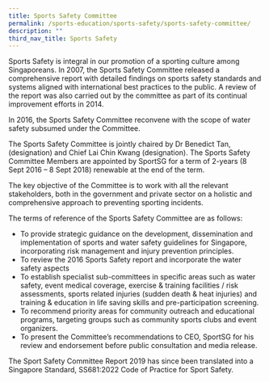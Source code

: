 ```yaml
---
title: Sports Safety Committee
permalink: /sports-education/sports-safety/sports-safety-committee/
description: ""
third_nav_title: Sports Safety
---
```

Sports Safety is integral in our promotion of a sporting culture among Singaporeans. In 2007, the Sports Safety Committee released a comprehensive report with detailed findings on sports safety standards and systems aligned with international best practices to the public. A review of the report was also carried out by the committee as part of its continual improvement efforts in 2014.

In 2016, the Sports Safety Committee reconvene with the scope of water safety subsumed under the Committee.

The Sports Safety Committee is jointly chaired by Dr Benedict Tan, (designation) and Chief Lai Chin Kwang (designation). The Sports Safety Committee Members are appointed by SportSG for a term of 2-years (8 Sept 2016 – 8 Sept 2018) renewable at the end of the term. 

The key objective of the Committee is to work with all the relevant stakeholders, both in the government and private sector on a holistic and comprehensive approach to preventing sporting incidents. 

The terms of reference of the Sports Safety Committee are as follows:  

*   To provide strategic guidance on the development, dissemination and implementation of sports and water safety guidelines for Singapore, incorporating risk management and injury prevention principles.
*   To review the 2016 Sports Safety report and incorporate the water safety aspects
*   To establish specialist sub-committees in specific areas such as water safety, event medical coverage, exercise & training facilities / risk assessments, sports related injuries (sudden death & heat injuries) and training & education in life saving skills and pre-participation screening.
*   To recommend priority areas for community outreach and educational programs, targeting groups such as community sports clubs and event organizers.
*   To present the Committee’s recommendations to CEO, SportSG for his review and endorsement before public consultation and media release.

The Sport Safety Committee Report 2019 has since been translated into a Singapore Standard, SS681:2022 Code of Practice for Sport Safety.